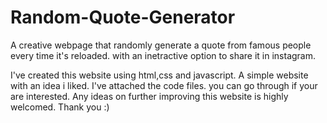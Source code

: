 # Random-Quote-Generator
A creative webpage that randomly generate a quote from famous people every time it's reloaded. with an inetractive option to share it in instagram.

I've created this website using html,css and javascript. A simple website with an idea i liked. I've attached the code files. you can go through if your are interested.
Any ideas on further improving this website is highly welcomed. 
Thank you :)

